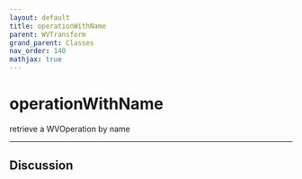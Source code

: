 ```yaml
---
layout: default
title: operationWithName
parent: WVTransform
grand_parent: Classes
nav_order: 140
mathjax: true
---
```


#  operationWithName

retrieve a WVOperation by name


---

## Discussion

  
